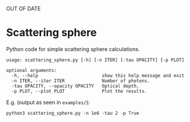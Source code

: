 OUT OF DATE

# Scattering sphere
Python code for simple scattering sphere calculations.

```shell
usage: scattering_sphere.py [-h] [-n ITER] [-tau OPACITY] [-p PLOT]

optional arguments:
  -h, --help                        show this help message and exit
  -n ITER, --iter ITER              Number of photons.
  -tau OPACITY, --opacity OPACITY   Optical depth.
  -p PLOT, --plot PLOT              Plot the results.
```

E.g. (output as seen in ```examples/```):
```shell
python3 scattering_sphere.py -n 1e6 -tau 2 -p True
```
